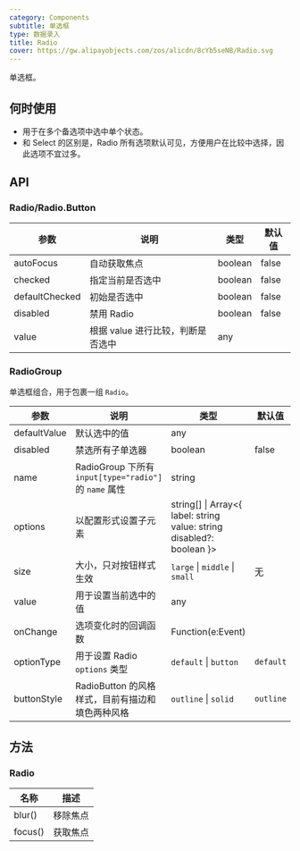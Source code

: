 ```yaml
---
category: Components
subtitle: 单选框
type: 数据录入
title: Radio
cover: https://gw.alipayobjects.com/zos/alicdn/8cYb5seNB/Radio.svg
---
```


单选框。

## 何时使用

- 用于在多个备选项中选中单个状态。
- 和 Select 的区别是，Radio 所有选项默认可见，方便用户在比较中选择，因此选项不宜过多。

## API

### Radio/Radio.Button

| 参数           | 说明                              | 类型    | 默认值 |
| -------------- | --------------------------------- | ------- | ------ |
| autoFocus      | 自动获取焦点                      | boolean | false  |
| checked        | 指定当前是否选中                  | boolean | false  |
| defaultChecked | 初始是否选中                      | boolean | false  |
| disabled       | 禁用 Radio                        | boolean | false  |
| value          | 根据 value 进行比较，判断是否选中 | any     |        |

### RadioGroup

单选框组合，用于包裹一组 `Radio`。

| 参数 | 说明 | 类型 | 默认值 | 版本 |
| --- | --- | --- | --- | --- |
| defaultValue | 默认选中的值 | any |  |  |
| disabled | 禁选所有子单选器 | boolean | false |  |
| name | RadioGroup 下所有 `input[type="radio"]` 的 `name` 属性 | string |  |  |
| options | 以配置形式设置子元素 | string\[] \| Array&lt;{ label: string value: string disabled?: boolean }> |  |  |
| size | 大小，只对按钮样式生效 | `large` \| `middle` \| `small` | 无 |  |
| value | 用于设置当前选中的值 | any |  |  |
| onChange | 选项变化时的回调函数 | Function(e:Event) |  |  |
| optionType | 用于设置 Radio `options` 类型 | `default` \| `button` | `default` | 4.4.0 |
| buttonStyle | RadioButton 的风格样式，目前有描边和填色两种风格 | `outline` \| `solid` | `outline` |  |

## 方法

### Radio

| 名称    | 描述     |
| ------- | -------- |
| blur()  | 移除焦点 |
| focus() | 获取焦点 |
